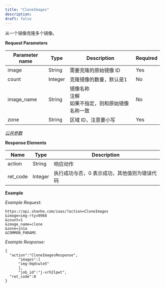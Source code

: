 ```yaml
---
title: "CloneImages"
description: 
draft: false
---
```




从一个镜像克隆多个镜像。

**Request Parameters**

| Parameter name | Type | Description | Required |
| --- | --- | --- | --- |
| image | String | 需要克隆的原始镜像 ID | Yes |
| count | Integer | 克隆镜像的数量，默认是1 | No |
| image_name | String | 镜像名称<br/>注解<br/>如果不指定，则和原始镜像名称一致 | No |
| zone | String | 区域 ID，注意要小写 | Yes |

[_公共参数_](../../../parameters/)

**Response Elements**

| Name | Type | Description |
| --- | --- | --- |
| action | String | 响应动作 |
| ret_code | Integer | 执行成功与否，0 表示成功，其他值则为错误代码 |

**Example**

_Example Request_:

```
https://api.shanhe.com/iaas/?action=CloneImages
&image=img-rtyv0968
&count=1
&image_name=clone
&zone=jn1a
&COMMON_PARAMS
```

_Example Response_:

```
{
  "action":"CloneImagesResponse",
      "images":[
      "img-0qdcwle5"
      ],
      "job_id":"j-vrh2lpwt",
  "ret_code":0
}
```
